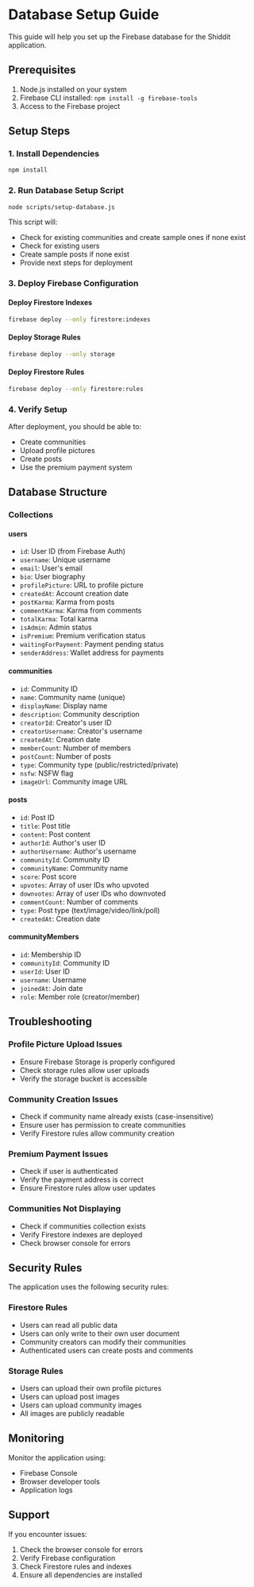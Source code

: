 # Database Setup Guide

This guide will help you set up the Firebase database for the Shiddit application.

## Prerequisites

1. Node.js installed on your system
2. Firebase CLI installed: `npm install -g firebase-tools`
3. Access to the Firebase project

## Setup Steps

### 1. Install Dependencies

```bash
npm install
```

### 2. Run Database Setup Script

```bash
node scripts/setup-database.js
```

This script will:
- Check for existing communities and create sample ones if none exist
- Check for existing users
- Create sample posts if none exist
- Provide next steps for deployment

### 3. Deploy Firebase Configuration

#### Deploy Firestore Indexes
```bash
firebase deploy --only firestore:indexes
```

#### Deploy Storage Rules
```bash
firebase deploy --only storage
```

#### Deploy Firestore Rules
```bash
firebase deploy --only firestore:rules
```

### 4. Verify Setup

After deployment, you should be able to:
- Create communities
- Upload profile pictures
- Create posts
- Use the premium payment system

## Database Structure

### Collections

#### users
- `id`: User ID (from Firebase Auth)
- `username`: Unique username
- `email`: User's email
- `bio`: User biography
- `profilePicture`: URL to profile picture
- `createdAt`: Account creation date
- `postKarma`: Karma from posts
- `commentKarma`: Karma from comments
- `totalKarma`: Total karma
- `isAdmin`: Admin status
- `isPremium`: Premium verification status
- `waitingForPayment`: Payment pending status
- `senderAddress`: Wallet address for payments


#### communities
- `id`: Community ID
- `name`: Community name (unique)
- `displayName`: Display name
- `description`: Community description
- `creatorId`: Creator's user ID
- `creatorUsername`: Creator's username
- `createdAt`: Creation date
- `memberCount`: Number of members
- `postCount`: Number of posts
- `type`: Community type (public/restricted/private)
- `nsfw`: NSFW flag
- `imageUrl`: Community image URL

#### posts
- `id`: Post ID
- `title`: Post title
- `content`: Post content
- `authorId`: Author's user ID
- `authorUsername`: Author's username
- `communityId`: Community ID
- `communityName`: Community name
- `score`: Post score
- `upvotes`: Array of user IDs who upvoted
- `downvotes`: Array of user IDs who downvoted
- `commentCount`: Number of comments
- `type`: Post type (text/image/video/link/poll)
- `createdAt`: Creation date

#### communityMembers
- `id`: Membership ID
- `communityId`: Community ID
- `userId`: User ID
- `username`: Username
- `joinedAt`: Join date
- `role`: Member role (creator/member)

## Troubleshooting

### Profile Picture Upload Issues
- Ensure Firebase Storage is properly configured
- Check storage rules allow user uploads
- Verify the storage bucket is accessible

### Community Creation Issues
- Check if community name already exists (case-insensitive)
- Ensure user has permission to create communities
- Verify Firestore rules allow community creation

### Premium Payment Issues
- Check if user is authenticated
- Verify the payment address is correct
- Ensure Firestore rules allow user updates

### Communities Not Displaying
- Check if communities collection exists
- Verify Firestore indexes are deployed
- Check browser console for errors

## Security Rules

The application uses the following security rules:

### Firestore Rules
- Users can read all public data
- Users can only write to their own user document
- Community creators can modify their communities
- Authenticated users can create posts and comments

### Storage Rules
- Users can upload their own profile pictures
- Users can upload post images
- Users can upload community images
- All images are publicly readable

## Monitoring

Monitor the application using:
- Firebase Console
- Browser developer tools
- Application logs

## Support

If you encounter issues:
1. Check the browser console for errors
2. Verify Firebase configuration
3. Check Firestore rules and indexes
4. Ensure all dependencies are installed

